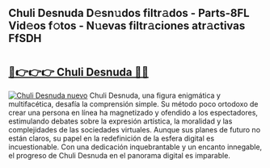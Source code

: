 ## Chuli Desnuda D𝚎sn𝚞dos filtr𝚊dos - Parts-8FL Vid𝚎os f𝚘tos - N𝚞evas filtr𝚊ciones atr𝚊ctivas FfSDH

# <h2><a href="http://mb5ld8h.tromn.icu/?c=Chuli+Desnuda">🔗👉👉👉 Chuli Desnuda 🔗🔗</a></h2>

[![Chuli Desnuda nuevo](https://i.imgur.com/pEAQMta.gif)](http://mb5ld8h.tromn.icu/?c=Chuli+Desnuda)
Chuli Desnuda, una figura enigmática y multifacética, desafía la comprensión simple. Su método poco ortodoxo de crear una persona en línea ha magnetizado y ofendido a los espectadores, estimulando debates sobre la expresión artística, la moralidad y las complejidades de las sociedades virtuales. Aunque sus planes de futuro no están claros, su papel en la redefinición de la esfera digital es incuestionable. Con una dedicación inquebrantable y un encanto innegable, el progreso de Chuli Desnuda en el panorama digital es imparable.
